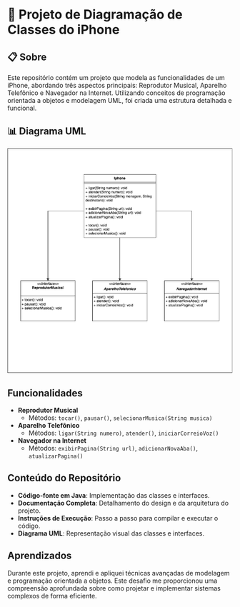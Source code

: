 # 📱 Projeto de Diagramação de Classes do iPhone

## 📋 Sobre

Este repositório contém um projeto que modela as funcionalidades de um iPhone, abordando três aspectos principais: Reprodutor Musical, Aparelho Telefônico e Navegador na Internet. Utilizando conceitos de programação orientada a objetos e modelagem UML, foi criada uma estrutura detalhada e funcional.

## 📊 Diagrama UML
<p align="center">
  <img src="ModelagemIphone.png" alt="Diagrama de Classes">
</p>

## Funcionalidades

- **Reprodutor Musical**
  - Métodos: `tocar()`, `pausar()`, `selecionarMusica(String musica)`
- **Aparelho Telefônico**
  - Métodos: `ligar(String numero)`, `atender()`, `iniciarCorreioVoz()`
- **Navegador na Internet**
  - Métodos: `exibirPagina(String url)`, `adicionarNovaAba()`, `atualizarPagina()`

## Conteúdo do Repositório

- **Código-fonte em Java**: Implementação das classes e interfaces.
- **Documentação Completa**: Detalhamento do design e da arquitetura do projeto.
- **Instruções de Execução**: Passo a passo para compilar e executar o código.
- **Diagrama UML**: Representação visual das classes e interfaces.

## Aprendizados

Durante este projeto, aprendi e apliquei técnicas avançadas de modelagem e programação orientada a objetos. Este desafio me proporcionou uma compreensão aprofundada sobre como projetar e implementar sistemas complexos de forma eficiente.
